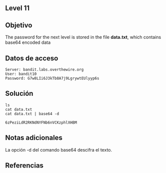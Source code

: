## Level 11
## Objetivo
The password for the next level is stored in the file **data.txt**, which contains base64 encoded data
## Datos de acceso
	Server: bandit.labs.overthewire.org
	User: bandit10
	Password: G7w8LIi6J3kTb8A7j9LgrywtEUlyyp6s
## Solución
	ls
	cat data.txt
	cat data.txt | base64 -d

	6zPeziLdR2RKNdNYFNb6nVCKzphlXHBM
## Notas adicionales
La opción -d del comando base64 descifra el texto.
## Referencias